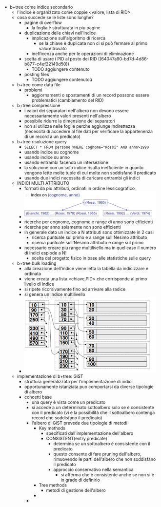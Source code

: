 - b+tree come indice secondario
	- l'indice è organizzato come coppie <valore, lista di RID>
	- cosa succede se le liste sono lunghe?
		- pagine di overflow
			- la foglia è strutturata in piu pagine
		- duplicazione delle chiavi nell'indice
			- implicazione sull'algoritmo di ricerca
				- se la chiave è duplicata non ci si può fermare al primo valore trovato
			- inefficenza anche per le operazioni di eliminazione
		- scelta di usare i PID al posto dei RID ((64047a90-bd7d-4d86-b877-c4ef22149d50))
			- TODO aggiungere contenuto
		- posting files
			- TODO aggiungere contenutoù
	- b+tree come data file
		- problemi
			- aggiornamenti o spostamenti di un record possono essere problematici (cambiamento del RID)
	- b+tree compressione
		- i valori dei separatori dell'albero non devono essere necessariamente valori presenti nell'albero
		- possibile ridurre la dimensione dei separatori
		- non si utilizza nelle foglie perche aggiunge indirettezza (necessita di accedere al file dati per verificare la appartenenza di un record a un predicato)
	- b+tree risoluzione query
		- `SELECT * FROM persone WHERE cognome="Rossi" AND anno>1990`
		- usando indice su cognome
		- usando indice su anno
		- usando entrambi facendo un intersezione
		- la soluzione con un solo indice risulta inefficiente in quanto vengono lette molte tuple di cui molte non soddisfano il predicato
		- usando due indici necessita di caricare entrambi gli indici
	- INDICI MULTI ATTRIBUTO
		- formati da piu attributi, ordinati in ordine lessicografico
		- ![image.png](../assets/image_1678362916725_0.png)
		- ricerche per cognome, cognome e range di anno sono efficienti
		- ricerche per anno solamente non sono efficienti
		- in generale dato un indice a N attributi sono ottimizzate in 2 casi
			- ricerca puntuale sul primo e a range sull'Nesimo attributo
			- ricerca puntuale sull'Nesimo attributo e range sul primo
		- necessario creare piu range multilivello ma in quel caso il numero di indici esplode a N!
			- scelta del progetto fisico in base alle statistiche sulle query
	- b+tree bulk loading
		- alla creazione dell'indice viene letta la tabella da indicizzare e ordinata
		- viene creata una lista <chiave,PID> che corrisponde al primo livello di indice
		- si ripete ricorsivamente fino ad arrivare alla radice
		- si genera un indice multilivello
		- ![image.png](../assets/image_1678364336081_0.png)
	- implementazione di b+tree: GiST
		- struttura generalizzata per l'implementazione di indici
		- opportunamente istanziata puo comportarsi da diverse tipologie di albero
		- concetti base
			- una query è vista come un predicato
			- si accede a un determinato sottoalbero solo se è consistente con il predicato (vi è la possibilità che il sottoalbero contenga record che soddisfano il predicato)
			- l'albero di GiST prevede due tipologie di metodi
				- Key methods
					- specificati dall'implementazione dell'albero
					- CONSISTENT(entry,predicate)
						- determina se un sottoalbero è consistente con il predicato
						- questo consente di fare pruning dell'albero, rimuovendo le parti dell'albero che non soddisfano il predicato
						- approccio conservativo nella semantica
							- si afferma che è consistente anche se non si  è in grado di definirlo
				- Tree methods
					- metodi di gestione dell'albero
				-
			-